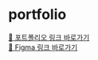 # portfolio
<a href="https://songhui339.github.io/portfolio/" target="_blank">
  🌻 포트폴리오 링크 바로가기
 </a><br>
 <a href="https://www.figma.com/file/n6XBdwTdFdOYDbwlRW4q5j/2022_%ED%8F%AC%ED%8A%B8%ED%8F%B4%EB%A6%AC%EC%98%A4?node-id=0%3A1&t=KwBfNCZorbWeuEOB-1" target="_blank">
 🎨 Figma 링크 바로가기
</a>
